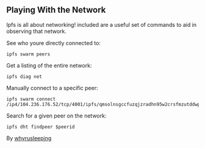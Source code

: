 ## Playing With the Network
Ipfs is all about networking! included are a useful set of commands
to aid in observing that network.

See who youre directly connected to:
```
ipfs swarm peers
```

Get a listing of the entire network:
```
ipfs diag net
```

Manually connect to a specific peer:
```
ipfs swarm connect /ip4/104.236.176.52/tcp/4001/ipfs/qmsolnsgccfuzqjzradhn95w2crsfmzutddwp8hxahca9z
```

Search for a given peer on the network:
```
ipfs dht findpeer $peerid
```



By [whyrusleeping](http://github.com/whyrusleeping)
